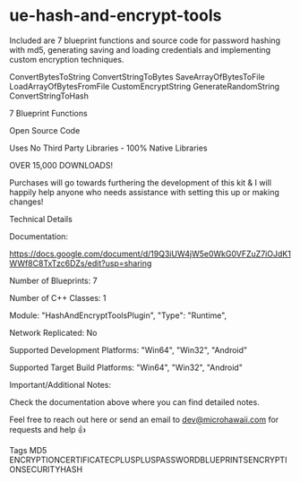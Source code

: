 # ue-hash-and-encrypt-tools
Included are 7 blueprint functions and source code for password hashing with md5, generating saving and loading credentials and implementing custom encryption techniques.



 ConvertBytesToString
 ConvertStringToBytes
 SaveArrayOfBytesToFile
LoadArrayOfBytesFromFile
CustomEncryptString
GenerateRandomString
ConvertStringToHash


7 Blueprint Functions



Open Source Code



Uses No Third Party Libraries - 100% Native Libraries



OVER 15,000 DOWNLOADS!



Purchases will go towards furthering the development of this kit & I will happily help anyone who needs assistance with setting this up or making changes!

Technical Details


Documentation:

https://docs.google.com/document/d/19Q3iUW4jW5e0WkG0VFZuZ7iOJdK1WWf8C8TxTzc6DZs/edit?usp=sharing



Number of Blueprints: 7

Number of C++ Classes: 1

Module: "HashAndEncryptToolsPlugin", "Type": "Runtime", 

Network Replicated: No

Supported Development Platforms: "Win64", "Win32", "Android"

Supported Target Build Platforms: "Win64", "Win32", "Android"



Important/Additional Notes:

Check the documentation above where you can find detailed notes.



Feel free to reach out here or send an email to dev@microhawaii.com for requests and help 👍

Tags
MD5 ENCRYPTIONCERTIFICATECPLUSPLUSPASSWORDBLUEPRINTSENCRYPTIONSECURITYHASH
